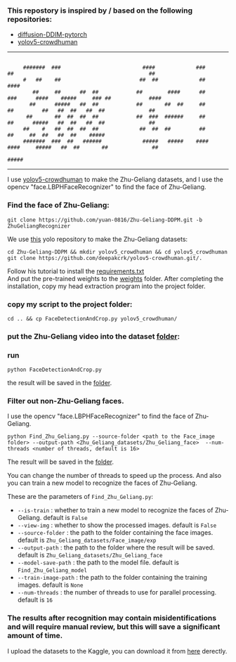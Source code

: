 ### This repostory is inspired by / based on the following repositories:
   - [diffusion-DDIM-pytorch](https://github.com/Alokia/diffusion-DDIM-pytorch)
   - [yolov5-crowdhuman](https://github.com/deepakcrk/yolov5-crowdhuman)

---
```

     #######  ###                          ####             ###       ##                                           ##
     #   ##    ##                         ##  ##             ##                                                   ####
        ##     ##      ##  ##            ##        ####      ##      ###      ####    #####     ### ##            ####
       ##      #####   ##  ##            ##       ##  ##     ##       ##         ##   ##  ##   ##  ##              ##
      ##       ##  ##  ##  ##            ##  ###  ######     ##       ##      #####   ##  ##   ##  ##              ##
     ##    #   ##  ##  ##  ##             ##  ##  ##         ##       ##     ##  ##   ##  ##    #####
     #######  ###  ##   ######             #####   #####    ####     ####     #####   ##  ##       ##              ##
                                                                                               #####
```

---
I use [yolov5-crowdhuman](https://github.com/deepakcrk/yolov5-crowdhuman) to make the Zhu-Geliang datasets, and I use the opencv "face.LBPHFaceRecognizer" to find the face of Zhu-Geliang. 

### Find the face of Zhu-Geliang:
```
git clone https://github.com/yuan-0816/Zhu-Geliang-DDPM.git -b ZhuGeliangRecognizer
```

We use [this](https://github.com/deepakcrk/yolov5-crowdhuman) yolo repository to make the Zhu-Geliang datasets:
```
cd Zhu-Geliang-DDPM && mkdir yolov5_crowdhuman && cd yolov5_crowdhuman
git clone https://github.com/deepakcrk/yolov5-crowdhuman.git/.
```
Follow his tutorial to install the [requirements.txt](https://github.com/deepakcrk/yolov5-crowdhuman/blob/master/requirements.txt)   
And put the pre-trained weights to the [weights](https://github.com/deepakcrk/yolov5-crowdhuman/tree/master/weights) folder.
After completing the installation, copy my head extraction program into the project folder.

### copy my script to the project folder:
```
cd .. && cp FaceDetectionAndCrop.py yolov5_crowdhuman/
```

### put the Zhu-Geliang video into the dataset [folder](https://github.com/yuan-0816/Zhu-Geliang-DDPM/tree/ZhuGeliangRecognizer/Zhu_Geliang_datasets/Zhu_Geliang_video):

### run
```
python FaceDetectionAndCrop.py
```
the result will be saved in the [folder](https://github.com/yuan-0816/Zhu-Geliang-DDPM/tree/ZhuGeliangRecognizer/Zhu_Geliang_datasets/Face_image).

### Filter out non-Zhu-Geliang faces.
I use the opencv "face.LBPHFaceRecognizer" to find the face of Zhu-Geliang.
```
python Find_Zhu_Geliang.py --source-folder <path to the Face_image folder> --output-path <Zhu_Geliang_datasets/Zhu_Geliang_face>  --num-threads <number of threads, default is 16>
```
The result will be saved in the [folder](https://github.com/yuan-0816/Zhu-Geliang-DDPM/tree/ZhuGeliangRecognizer/Zhu_Geliang_datasets/Zhu_Geliang_face).

You can change the number of threads to speed up the process. And also you can train a new model to recognize the faces of Zhu-Geliang.

These are the parameters of ```Find_Zhu_Geliang.py```:
   - ```--is-train``` : whether to train a new model to recognize the faces of Zhu-Geliang. default is ```False```       
   - ```--view-img``` : whether to show the processed images. default is ```False```      
   - ```--source-folder``` : the path to the folder containing the face images. default is ```Zhu_Geliang_datasets/Face_image/exp```   
   - ```--output-path``` : the path to the folder where the result will be saved. default is ```Zhu_Geliang_datasets/Zhu_Geliang_face```   
   - ```--model-save-path``` : the path to the model file. default is ```Find_Zhu_Geliang_model```    
   - ```--train-image-path``` : the path to the folder containing the training images. default is ```None```   
   - ```--num-threads``` : the number of threads to use for parallel processing. default is ```16```   


### The results after recognition may contain misidentifications and will require manual review, but this will save a significant amount of time.

I upload the datasets to the Kaggle, you can download it from [here](https://www.kaggle.com/datasets/yuanyuan0816/zhugeliang-face) derectly.

